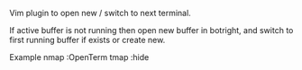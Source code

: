 Vim plugin to open new / switch to next terminal.

If active buffer is not running then open new buffer in botright,
and switch to first running buffer if exists or create new.

Example 
nmap <F2> <C-W>:OpenTerm<CR>
tmap <F3> <C-w>:hide<CR>
